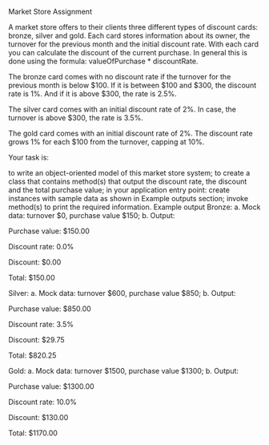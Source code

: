 Market Store
Assignment

A market store offers to their clients three different types of discount cards: bronze, silver and gold. Each card stores information about its owner, the turnover for the previous month and the initial discount rate. With each card you can calculate the discount of the current purchase. In general this is done using the formula: valueOfPurchase * discountRate.

The bronze card comes with no discount rate if the turnover for the previous month is below $100. If it is between $100 and $300, the discount rate is 1%. And if it is above $300, the rate is 2.5%.

The silver card comes with an initial discount rate of 2%. In case, the turnover is above $300, the rate is 3.5%.

The gold card comes with an initial discount rate of 2%. The discount rate grows 1% for each $100 from the turnover, capping at 10%.

Your task is:

to write an object-oriented model of this market store system;
to create a class that contains method(s) that output the discount rate, the discount and the total purchase value;
in your application entry point:
create instances with sample data as shown in Example outputs section;
invoke method(s) to print the required information.
Example output
Bronze:
a. Mock data: turnover $0, purchase value $150;
b. Output:

Purchase value: $150.00

Discount rate: 0.0%

Discount: $0.00

Total: $150.00

Silver:
a. Mock data: turnover $600, purchase value $850;
b. Output:

Purchase value: $850.00

Discount rate: 3.5%

Discount: $29.75

Total: $820.25

Gold:
a. Mock data: turnover $1500, purchase value $1300;
b. Output:

Purchase value: $1300.00

Discount rate: 10.0%

Discount: $130.00

Total: $1170.00
